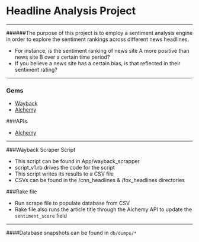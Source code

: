 # Headline Analysis Project
---
######The purpose of this project is to employ a sentiment analysis engine in order to explore the sentiment rankings across different news headlines.
- For instance, is the sentiment ranking of news site A more positive than news site B over a certain time period?
- If you believe a news site has a certain bias, is that reflected in their sentiment rating?

---
### Gems
- [Wayback](https://github.com/XOlator/wayback_gem)
- [Alchemy](https://github.com/technekes/alchemy-api-rb)

###APIs
- [Alchemy](http://www.alchemyapi.com/)

---
###Wayback Scraper Script
- This script can be found in App/wayback_scrapper
- script_v1.rb drives the code for the script
- This script writes its results to a CSV file
- CSVs can be found in the /cnn_headlines & /fox_headlines directories


###Rake file
- Run scrape file to populate database from CSV
- Rake file also runs the article title through the Alchemy API to update the `sentiment_score` field 

---
####Database snapshots can be found in `db/dumps/*`
